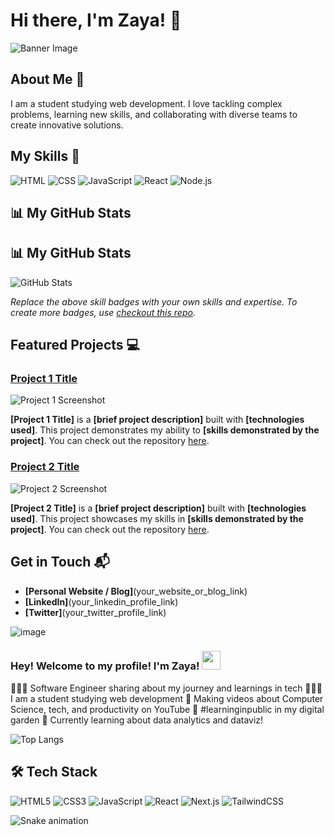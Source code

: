 # Hi there, I'm Zaya! 👋
![Banner Image](https://github.com/MishManners/MishManners/blob/master/MishManners%20Room%20animated.gif)

## About Me 🚀
 I am a student studying web development. I love tackling complex problems, learning new skills, and collaborating with diverse teams to create innovative solutions.

## My Skills 🧠

![HTML](https://img.shields.io/badge/-HTML-E34F26?style=flat-square&logo=html5&logoColor=white)
![CSS](https://img.shields.io/badge/-CSS-1572B6?style=flat-square&logo=css3&logoColor=white)
![JavaScript](https://img.shields.io/badge/-JavaScript-F7DF1E?style=flat-square&logo=javascript&logoColor=black)
![React](https://img.shields.io/badge/-React-61DAFB?style=flat-square&logo=react&logoColor=black)
![Node.js](https://img.shields.io/badge/-Node.js-339933?style=flat-square&logo=node.js&logoColor=white)

## 📊 My GitHub Stats  
## 📊 My GitHub Stats  
![GitHub Stats](https://github-readme-stats.vercel.app/api?username=zayabudmir&theme=jolly)
 



*Replace the above skill badges with your own skills and expertise. To create more badges, use [checkout this repo](https://github.com/alexandresanlim/Badges4-README.md-Profile).*

## Featured Projects 💻

### [Project 1 Title](project_1_link)

![Project 1 Screenshot](project_1_screenshot_url)

**[Project 1 Title]** is a **[brief project description]** built with **[technologies used]**. This project demonstrates my ability to **[skills demonstrated by the project]**. You can check out the repository [here](project_1_repository_link).

### [Project 2 Title](project_2_link)

![Project 2 Screenshot](project_2_screenshot_url)

**[Project 2 Title]** is a **[brief project description]** built with **[technologies used]**. This project showcases my skills in **[skills demonstrated by the project]**. You can check out the repository [here](project_2_repository_link).

## Get in Touch 📬

- **[Personal Website / Blog]**(your_website_or_blog_link)
- **[LinkedIn]**(your_linkedin_profile_link)
- **[Twitter]**(your_twitter_profile_link)





![image](https://github.com/user-attachments/assets/7b28376f-f252-472a-b403-84fc712f5a51)
### Hey! Welcome to my profile! I'm Zaya! <img src="https://media.giphy.com/media/hvRJCLFzcasrR4ia7z/giphy.gif" width="30px">

👩🏻‍💻 Software Engineer sharing about my journey and learnings in tech
👩🏻‍🎓 I am a student studying web development
🎨 Making videos about Computer Science, tech, and productivity on YouTube
🌷 #learninginpublic in my digital garden
💭 Currently learning about data analytics and dataviz!

![Top Langs](https://github-readme-stats.vercel.app/api/top-langs/?username=zayabudmir&layout=compact)

## 🛠 Tech Stack  
![HTML5](https://img.shields.io/badge/-HTML5-E34F26?style=flat&logo=html5&logoColor=white)
![CSS3](https://img.shields.io/badge/-CSS3-1572B6?style=flat&logo=css3&logoColor=white)
![JavaScript](https://img.shields.io/badge/-JavaScript-F7DF1E?style=flat&logo=javascript&logoColor=white)
![React](https://img.shields.io/badge/-React-61DAFB?style=flat&logo=react&logoColor=white)
![Next.js](https://img.shields.io/badge/-Next.js-000000?style=flat&logo=next.js&logoColor=white)
![TailwindCSS](https://img.shields.io/badge/-TailwindCSS-38B2AC?style=flat&logo=tailwind-css&logoColor=white)


![Snake animation](https://github.com/thepiyushmalhotra/thepiyushmalhotra/blob/output/github-contribution-grid-snake.svg)






